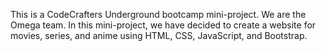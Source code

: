 This is a CodeCrafters Underground bootcamp mini-project. 
We are the Omega team. In this mini-project, we have decided to create a website for movies, series, and anime using HTML, CSS, JavaScript, and Bootstrap.
